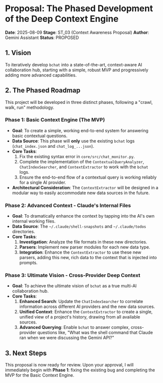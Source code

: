 # Proposal: The Phased Development of the Deep Context Engine

**Date**: 2025-08-09
**Stage**: ST_03 (Context Awareness Proposal)
**Author**: Gemini Assistant
**Status**: PROPOSED

## 1. Vision

To iteratively develop `bchat` into a state-of-the-art, context-aware AI collaboration hub, starting with a simple, robust MVP and progressively adding more advanced capabilities.

## 2. The Phased Roadmap

This project will be developed in three distinct phases, following a "crawl, walk, run" methodology.

### Phase 1: Basic Context Engine (The MVP)

*   **Goal**: To create a simple, working end-to-end system for answering basic contextual questions.
*   **Data Source**: This phase will **only** use the existing `bchat` logs (`chat_index.json` and `chat_log_...json`).
*   **Core Tasks**:
    1.  Fix the existing syntax error in `core/src/chat_monitor.py`.
    2.  Complete the implementation of the `ContextualQueryAnalyzer`, `ChatIndexSearcher`, and `ContextExtractor` to work with the `bchat` logs.
    3.  Ensure the end-to-end flow of a contextual query is working reliably for a single AI provider.
*   **Architectural Consideration**: The `ContextExtractor` will be designed in a modular way to easily accommodate new data sources in the future.

### Phase 2: Advanced Context - Claude's Internal Files

*   **Goal**: To dramatically enhance the context by tapping into the AI's own internal working files.
*   **Data Source**: The `~/.claude/shell-snapshots` and `~/.claude/todos` directories.
*   **Core Tasks**:
    1.  **Investigation**: Analyze the file formats in these new directories.
    2.  **Parsers**: Implement new parser modules for each new data type.
    3.  **Integration**: Enhance the `ContextExtractor` to use these new parsers, adding this new, rich data to the context that is injected into prompts.

### Phase 3: Ultimate Vision - Cross-Provider Deep Context

*   **Goal**: To achieve the ultimate vision of `bchat` as a true multi-AI collaboration hub.
*   **Core Tasks**:
    1.  **Enhanced Search**: Update the `ChatIndexSearcher` to correlate information across different AI providers and the new data sources.
    2.  **Unified Context**: Enhance the `ContextExtractor` to create a single, unified view of a project's history, drawing from all available sources.
    3.  **Advanced Querying**: Enable `bchat` to answer complex, cross-provider questions like, "What was the shell command that Claude ran when we were discussing the Gemini API?"

## 3. Next Steps

This proposal is now ready for review. Upon your approval, I will immediately begin with **Phase 1**: fixing the existing bug and completing the MVP for the Basic Context Engine.
